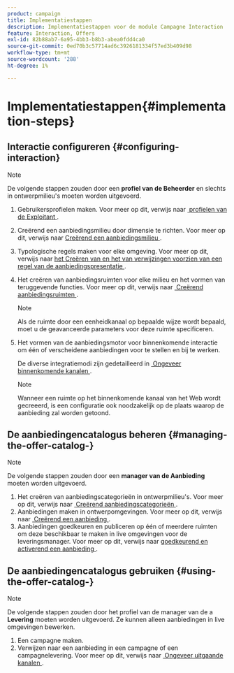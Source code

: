 ```yaml
---
product: campaign
title: Implementatiestappen
description: Implementatiestappen voor de module Campagne Interaction
feature: Interaction, Offers
exl-id: 82b88ab7-6a95-4bb3-b8b3-abea0fdd4ca0
source-git-commit: 0ed70b3c57714ad6c3926181334f57ed3b409d98
workflow-type: tm+mt
source-wordcount: '288'
ht-degree: 1%

---
```


# Implementatiestappen{#implementation-steps}



## Interactie configureren {#configuring-interaction}

>[!NOTE]
>
>De volgende stappen zouden door een **profiel van de Beheerder** en slechts in ontwerpmilieu&#39;s moeten worden uitgevoerd.

1. Gebruikersprofielen maken. Voor meer op dit, verwijs naar [&#x200B; profielen van de Exploitant &#x200B;](../../interaction/using/operator-profiles.md).
1. Creërend een aanbiedingsmilieu door dimensie te richten. Voor meer op dit, verwijs naar [&#x200B; Creërend een aanbiedingsmilieu &#x200B;](../../interaction/using/live-design-environments.md#creating-an-offer-environment).
1. Typologische regels maken voor elke omgeving. Voor meer op dit, verwijs naar [&#x200B; het Creëren van en het van verwijzingen voorzien van een regel van de aanbiedingspresentatie &#x200B;](../../interaction/using/managing-offer-presentation.md#creating-and-referencing-an-offer-presentation-rule).
1. Het creëren van aanbiedingsruimten voor elke milieu en het vormen van teruggevende functies. Voor meer op dit, verwijs naar [&#x200B; Creërend aanbiedingsruimten &#x200B;](../../interaction/using/creating-offer-spaces.md).

   >[!NOTE]
   >
   >Als de ruimte door een eenheidkanaal op bepaalde wijze wordt bepaald, moet u de geavanceerde parameters voor deze ruimte specificeren.

1. Het vormen van de aanbiedingsmotor voor binnenkomende interactie om één of verscheidene aanbiedingen voor te stellen en bij te werken.

   De diverse integratiemodi zijn gedetailleerd in [&#x200B; Ongeveer binnenkomende kanalen &#x200B;](../../interaction/using/about-inbound-channels.md).

   >[!NOTE]
   >
   >Wanneer een ruimte op het binnenkomende kanaal van het Web wordt gecreeerd, is een configuratie ook noodzakelijk op de plaats waarop de aanbieding zal worden getoond.

## De aanbiedingencatalogus beheren {#managing-the-offer-catalog-}

>[!NOTE]
>
>De volgende stappen zouden door een **manager van de Aanbieding** moeten worden uitgevoerd.

1. Het creëren van aanbiedingscategorieën in ontwerpmilieu&#39;s. Voor meer op dit, verwijs naar [&#x200B; Creërend aanbiedingscategorieën &#x200B;](../../interaction/using/creating-offer-categories.md).
1. Aanbiedingen maken in ontwerpomgevingen. Voor meer op dit, verwijs naar [&#x200B; Creërend een aanbieding &#x200B;](../../interaction/using/creating-an-offer.md).
1. Aanbiedingen goedkeuren en publiceren op één of meerdere ruimten om deze beschikbaar te maken in live omgevingen voor de leveringsmanager. Voor meer op dit, verwijs naar [&#x200B; goedkeurend en activerend een aanbieding &#x200B;](../../interaction/using/approving-and-activating-an-offer.md).

## De aanbiedingencatalogus gebruiken {#using-the-offer-catalog-}

>[!NOTE]
>
>De volgende stappen zouden door het profiel van de manager van de a **Levering** moeten worden uitgevoerd. Ze kunnen alleen aanbiedingen in live omgevingen bewerken.

1. Een campagne maken.
1. Verwijzen naar een aanbieding in een campagne of een campagnelevering. Voor meer op dit, verwijs naar [&#x200B; Ongeveer uitgaande kanalen &#x200B;](../../interaction/using/about-outbound-channels.md).
